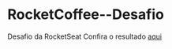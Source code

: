 # RocketCoffee--Desafio
Desafio da RocketSeat
Confira o resultado <a href="https://leojaques.github.io/RocketCoffee--Desafio/">aqui</a>
